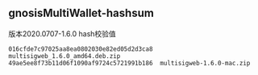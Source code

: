 ## gnosisMultiWallet-hashsum

版本2020.0707-1.6.0
hash校验值
```shell
016cfde7c97025aa8ea0802030e82ed05d2d3ca8  multisigweb_1.6.0_amd64.deb.zip
49ae5ee8f73b11d06f1090af9724c5721991b186  multisigweb-1.6.0-mac.zip
```
